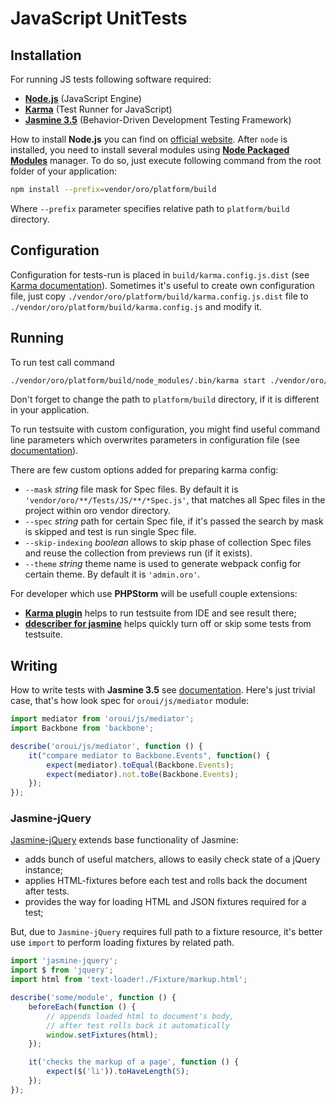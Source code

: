 # JavaScript UnitTests

## Installation
For running JS tests following software required:
 - **[Node.js]** (JavaScript Engine)
 - **[Karma]** (Test Runner for JavaScript)
 - **[Jasmine 3.5]** (Behavior-Driven Development Testing Framework)

How to install **Node.js** you can find on [official website](https://nodejs.org/en/download/). 
After `node` is installed, you need to install several modules using **[Node Packaged Modules](https://npmjs.org/)** manager.
To do so, just execute following command from the root folder of your application:

```bash
npm install --prefix=vendor/oro/platform/build
```
Where `--prefix` parameter specifies relative path to `platform/build` directory.

## Configuration
Configuration for tests-run is placed in `build/karma.config.js.dist` (see [Karma documentation]).
Sometimes it's useful to create own configuration file, just copy `./vendor/oro/platform/build/karma.config.js.dist` file to `./vendor/oro/platform/build/karma.config.js` and modify it.

## Running
To run test call command
```bash
./vendor/oro/platform/build/node_modules/.bin/karma start ./vendor/oro/platform/build/karma.conf.js.dist --single-run
```

Don't forget to change the path to `platform/build` directory, if it is different in your application.

To run testsuite with custom configuration, you might find useful command line parameters which overwrites parameters in configuration file (see [documentation][Karma documentation]).

There are few custom options added for preparing karma config: 
- `--mask` _string_ file mask for Spec files. By default it is `'vendor/oro/**/Tests/JS/**/*Spec.js'`, that matches all Spec files in the project within oro vendor directory. 
- `--spec` _string_ path for certain Spec file, if it's passed the search by mask is skipped and test is run single Spec file.
- `--skip-indexing` _boolean_ allows to skip phase of collection Spec files and reuse the collection from previews run (if it exists).  
- `--theme` _string_ theme name is used to generate webpack config for certain theme. By default it is `'admin.oro'`.

For developer which use **PHPStorm** will be usefull couple extensions:
- **[Karma plugin]** helps to run testsuite from IDE and see result there; 
- **[ddescriber for jasmine]** helps quickly turn off or skip some tests from testsuite.

## Writing
How to write tests with **Jasmine 3.5** see [documentation][Jasmine 3.5].
Here's just trivial case, that's how look spec for `oroui/js/mediator` module:
```js
import mediator from 'oroui/js/mediator';
import Backbone from 'backbone';

describe('oroui/js/mediator', function () {
    it("compare mediator to Backbone.Events", function() {
        expect(mediator).toEqual(Backbone.Events);
        expect(mediator).not.toBe(Backbone.Events);
    });
});
```

<!--
### karma-jsmodule-exposure
This approach allows to test public API of a module. But what about mocking depended on modules and internal module's functional.

Here comes **[karma-jsmodule-exposure]** plugin. This **Karma**'s plugin on a fly injects exposing code inside js-module and provides API to manipulate internal variables.

See example how it works:
```js
import someModule from 'some/module';
import jsmoduleExposure from 'jsmodule-exposure';

// get exposure instance for tested module
var exposure = jsmoduleExposure.disclose('some/module');

describe('some/module', function () {
    var foo;

    beforeEach(function () {
        // create mock object with stub method 'do'
        foo = jasmine.createSpyObj('foo', ['do']);
        // before each test, pass it off instead of original
        exposure.substitute('foo').by(foo);
    });

    afterEach(function () {
        // after each test restore original value of foo
        exposure.recover('foo');
    });

    it('check doSomething() method', function() {
        someModule.doSomething();

        // stub method of mock object has been called
        expect(foo.do).toHaveBeenCalled();
    });
});

```
-->
### Jasmine-jQuery
[Jasmine-jQuery] extends base functionality of Jasmine:

 - adds bunch of useful matchers, allows to easily check state of a jQuery instance;
 - applies HTML-fixtures before each test and rolls back the document after tests.
 - provides the way for loading HTML and JSON fixtures required for a test;

But, due to `Jasmine-jQuery` requires full path to a fixture resource, it's better use `import` to perform loading fixtures by related path.

```js
import 'jasmine-jquery';
import $ from 'jquery';
import html from 'text-loader!./Fixture/markup.html';

describe('some/module', function () {
    beforeEach(function () {
        // appends loaded html to document's body,
        // after test rolls back it automatically
        window.setFixtures(html);
    });

    it('checks the markup of a page', function () {
        expect($('li')).toHaveLength(5);
    });
});
```

[Node.js]: <http://nodejs.org/>
[Karma]: <http://karma-runner.github.io/4.0/index.html>
[Karma documentation]: <http://karma-runner.github.io/4.0/config/configuration-file.html>
[Jasmine 3.5]: <hhttps://jasmine.github.io/api/3.5/global>
[Jasmine-jQuery]: <https://github.com/velesin/jasmine-jquery>
[karma-jsmodule-exposure]: <https://github.com/laboro/karma-jsmodule-exposure.git>
[Karma plugin]: <https://plugins.jetbrains.com/plugin/7287-karma>
[ddescriber for jasmine]: <https://plugins.jetbrains.com/plugin/7233-ddescriber-for-jasmine>
